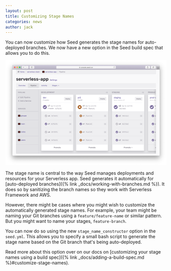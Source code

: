 ```yaml
---
layout: post
title: Customizing Stage Names
categories: news
author: jack
---
```


You can now customize how Seed generates the stage names for auto-deployed branches. We now have a new option in the Seed build spec that allows you to do this.

![Stage names in the Seed pipelines](/assets/blog/customize-stage-names/stage-names-in-the-seed-pipelines.png)

The stage name is central to the way Seed manages deployments and resources for your Serverless app. Seed generates it automatically for [auto-deployed branches]({% link _docs/working-with-branches.md %}). It does so by sanitizing the branch names so they work with Serverless Framework and AWS.

However, there might be cases where you might wish to customize the automatically generated stage names. For example, your team might be naming your Git branches using a `feature/feature-name` or similar pattern. But you might want to name your stages, `feature-branch`.

You can now do so using the new `stage_name_constructor` option in the `seed.yml`. This allows you to specify a small bash script to generate the stage name based on the Git branch that's being auto-deployed.

Read more about this option over on our docs on [customizing your stage names using a build spec]({% link _docs/adding-a-build-spec.md %}#customize-stage-names).
